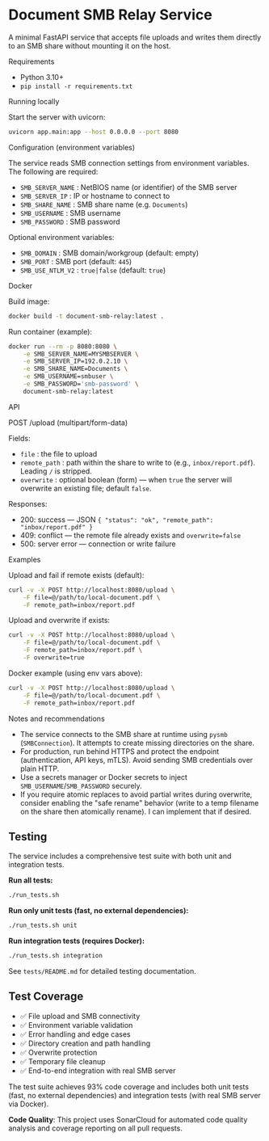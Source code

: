 # Document SMB Relay Service

A minimal FastAPI service that accepts file uploads and writes them directly to an SMB share without mounting it on the host.

Requirements

- Python 3.10+
- `pip install -r requirements.txt`

Running locally

Start the server with uvicorn:

```bash
uvicorn app.main:app --host 0.0.0.0 --port 8080
```

Configuration (environment variables)

The service reads SMB connection settings from environment variables. The following are required:

- `SMB_SERVER_NAME` : NetBIOS name (or identifier) of the SMB server
- `SMB_SERVER_IP` : IP or hostname to connect to
- `SMB_SHARE_NAME` : SMB share name (e.g. `Documents`)
- `SMB_USERNAME` : SMB username
- `SMB_PASSWORD` : SMB password

Optional environment variables:

- `SMB_DOMAIN` : SMB domain/workgroup (default: empty)
- `SMB_PORT` : SMB port (default: `445`)
- `SMB_USE_NTLM_V2` : `true|false` (default: `true`)

Docker

Build image:

```bash
docker build -t document-smb-relay:latest .
```

Run container (example):

```bash
docker run --rm -p 8080:8080 \
	-e SMB_SERVER_NAME=MYSMBSERVER \
	-e SMB_SERVER_IP=192.0.2.10 \
	-e SMB_SHARE_NAME=Documents \
	-e SMB_USERNAME=smbuser \
	-e SMB_PASSWORD='smb-password' \
	document-smb-relay:latest
```

API

POST /upload (multipart/form-data)

Fields:

- `file` : the file to upload
- `remote_path` : path within the share to write to (e.g., `inbox/report.pdf`). Leading `/` is stripped.
- `overwrite` : optional boolean (form) — when `true` the server will overwrite an existing file; default `false`.

Responses:

- 200: success — JSON `{ "status": "ok", "remote_path": "inbox/report.pdf" }`
- 409: conflict — the remote file already exists and `overwrite=false`
- 500: server error — connection or write failure

Examples

Upload and fail if remote exists (default):

```bash
curl -v -X POST http://localhost:8080/upload \
	-F file=@/path/to/local-document.pdf \
	-F remote_path=inbox/report.pdf
```

Upload and overwrite if exists:

```bash
curl -v -X POST http://localhost:8080/upload \
	-F file=@/path/to/local-document.pdf \
	-F remote_path=inbox/report.pdf \
	-F overwrite=true
```

Docker example (using env vars above):

```bash
curl -v -X POST http://localhost:8080/upload \
	-F file=@/path/to/local-document.pdf \
	-F remote_path=inbox/report.pdf
```

Notes and recommendations

- The service connects to the SMB share at runtime using `pysmb` (`SMBConnection`). It attempts to create missing directories on the share.
- For production, run behind HTTPS and protect the endpoint (authentication, API keys, mTLS). Avoid sending SMB credentials over plain HTTP.
- Use a secrets manager or Docker secrets to inject `SMB_USERNAME`/`SMB_PASSWORD` securely.
- If you require atomic replaces to avoid partial writes during overwrite, consider enabling the "safe rename" behavior (write to a temp filename on the share then atomically rename). I can implement that if desired.

## Testing

The service includes a comprehensive test suite with both unit and integration tests.

**Run all tests:**
```bash
./run_tests.sh
```

**Run only unit tests (fast, no external dependencies):**
```bash
./run_tests.sh unit
```

**Run integration tests (requires Docker):**
```bash
./run_tests.sh integration
```

See `tests/README.md` for detailed testing documentation.

## Test Coverage

- ✅ File upload and SMB connectivity
- ✅ Environment variable validation  
- ✅ Error handling and edge cases
- ✅ Directory creation and path handling
- ✅ Overwrite protection
- ✅ Temporary file cleanup
- ✅ End-to-end integration with real SMB server

The test suite achieves 93% code coverage and includes both unit tests (fast, no external dependencies) and integration tests (with real SMB server via Docker).

**Code Quality**: This project uses SonarCloud for automated code quality analysis and coverage reporting on all pull requests.
